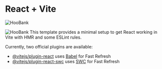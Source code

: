 # React + Vite

![HooBank](https://i.pinimg.com/originals/bb/74/24/bb742438a3236b733ddb4ecf65b03e92.png)

![HooBank](https://i.pinimg.com/originals/11/d2/52/11d25297d41e083f88ae11edcaf434ce.png)
This template provides a minimal setup to get React working in Vite with HMR and some ESLint rules.

Currently, two official plugins are available:

- [@vitejs/plugin-react](https://github.com/vitejs/vite-plugin-react/blob/main/packages/plugin-react/README.md) uses [Babel](https://babeljs.io/) for Fast Refresh
- [@vitejs/plugin-react-swc](https://github.com/vitejs/vite-plugin-react-swc) uses [SWC](https://swc.rs/) for Fast Refresh
